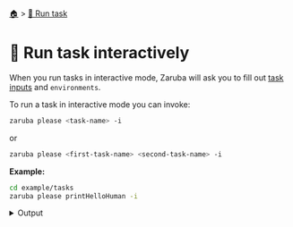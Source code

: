 <!--startTocHeader-->
[🏠](../README.md) > [🏃 Run task](README.md)
# 🏓 Run task interactively
<!--endTocHeader-->

When you run tasks in interactive mode, Zaruba will ask you to fill out [task inputs](./project/task/task-inputs.md) and `environments`.

To run a task in interactive mode you can invoke:

```bash
zaruba please <task-name> -i
```

or

```bash
zaruba please <first-task-name> <second-task-name> -i
```

__Example:__

```bash
cd example/tasks
zaruba please printHelloHuman -i
```
 
<details>
<summary>Output</summary>
 
```````
 Load additional value file
✔ 🏁 No
 Load additional env
✔ 🏁 No
 1 of 1) humanName
✔ Let me type it!
Your name: Robert Boyle
  Job Starting...
 Elapsed Time: 1.362µs
 Current Time: 16:53:55
  Run  'printHelloHuman' command on /home/gofrendi/zaruba/docs/examples/tasks
   printHelloHuman       16:53:55.483 hello Robert Boyle
  Successfully running  'printHelloHuman' command
  Job Running...
 Elapsed Time: 101.91258ms
 Current Time: 16:53:55

  Job Complete!!!
  Terminating
  Job Ended...
 Elapsed Time: 212.914199ms
 Current Time: 16:53:55
zaruba please printHelloHuman  -v 'humanName=Robert Boyle'
```````
</details>



<!--startTocSubTopic-->
<!--endTocSubTopic-->
